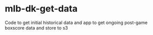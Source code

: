 # mlb-dk-get-data
Code to get initial historical data and app to get ongoing post-game boxscore data and store to s3
